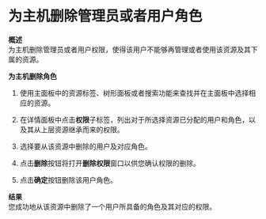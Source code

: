 # 为主机删除管理员或者用户角色

**概述**<br/>
为主机删除管理员或者用户权限，使得该用户不能够再管理或者使用该资源及其下属的资源。

**为主机删除角色**

1. 使用主面板中的资源标签、树形面板或者搜索功能来查找并在主面板中选择相应的资源。

1. 在详情面板中点击**权限**子标签，列出对于所选择资源已分配的用户和角色，以及其从上层资源继承而来的权限。

1. 选择要从该资源中删除的用户及对应角色。

1. 点击**删除**按钮将打开**删除权限**窗口以供您确认权限的删除。

1. 点击**确定**按钮删除该用户角色。

**结果**<br/>
  您成功地从该资源中删除了一个用户所具备的角色及其对应的权限。

